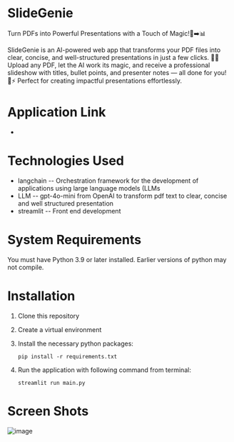 # SlideGenie
Turn PDFs into Powerful Presentations with a Touch of Magic!📄➡️📊

SlideGenie is an AI-powered web app that transforms your PDF files into clear, concise, and well-structured presentations in just a few clicks. 🎯✨ Upload any PDF, let the AI work its magic, and receive a professional slideshow with titles, bullet points, and presenter notes — all done for you! 📝⚡ Perfect for creating impactful presentations effortlessly.

# Application Link
-

# Technologies Used
* langchain -- Orchestration framework for the development of applications using large language models (LLMs
* LLM -- gpt-4o-mini from OpenAI to transform pdf text to clear, concise and well structured presentation
* streamlit -- Front end development
   
# System Requirements
You must have Python 3.9 or later installed. Earlier versions of python may not compile.

# Installation
1.  Clone this repository
2. Create a virtual environment
3. Install the necessary python packages:

   `pip install -r requirements.txt`
5. Run the application with following command from terminal:

   `streamlit run main.py`

# Screen Shots
![image](https://github.com/user-attachments/assets/406f7997-3f6f-417c-85d8-52baa67af76e)

